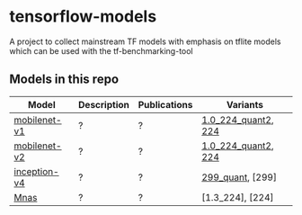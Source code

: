 # tensorflow-models
A project to collect mainstream TF models with emphasis on tflite models which can be used with the tf-benchmarking-tool

## Models in this repo

| Model |Description |Publications|Variants|
|--|--|--|--|
| [mobilenet-v1](./mobilenet-v1) | ? | ? | [1.0_224_quant2](./mobilenet-v1/mobilenet_v1_1.0_224_quant.tflite), [224](./mobilenet-v1) |
| [mobilenet-v2](https://storage.googleapis.com/download.tensorflow.org/models/tflite_11_05_08/mobilenet_v2_1.0_224_quant.tgz) | ? | ? | [1.0_224_quant2](https://storage.googleapis.com/download.tensorflow.org/models/tflite_11_05_08/mobilenet_v2_1.0_224_quant.tgz), [224](./mobilenet-v2) |
| [inception-v4](https://storage.googleapis.com/download.tensorflow.org/models/inception_v4_299_quant_20181026.tgz) | ? | ? | [299_quant](https://storage.googleapis.com/download.tensorflow.org/models/inception_v4_299_quant_20181026.tgz), [299] |
| [Mnas](https://storage.cloud.google.com/download.tensorflow.org/models/tflite/mnasnet_1.3_224_09_07_2018.tgz) | ? | ? | [1.3_224], [224] |